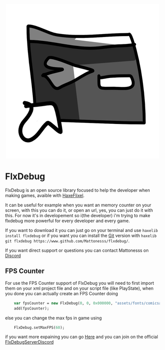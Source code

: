 <p align="center">
    <img src="./terminalIcon.png" width="500" alt="Terminal Logo."/> 
</p>

# FlxDebug

FlxDebug is an open source library focused to help the developer when making games, avaible with [HaxeFlixel](https://haxeflixel.com).

It can be useful for example when you want an memory counter on your screen, with this you can do it, or open an url, yes, you can just do it with this.
For now it's in developement so i(the developer) i'm trying to make flxdebug more powerful for every developer and every game.

If you want to download it you can just go on your terminal and use `haxelib install flxdebug` or if you want you can install the [Git](https://git-scm.com/downloads) version with `haxelib git flxdebug https://www.github.com/Mattonesss/flxdebug/`.

If you want direct support or questions you can contact Mattonesss on [Discord](https://discord.com/users/1165240636992135231)

## FPS Counter

For use the FPS Counter support of FlxDebug you will need to first import them on your xml project file and on your script file (like PlayState), when you done you can actually create an FPS Counter doing
```haxe
    var fpsCounter = new FlxDebug(0, 0, 0x000000, "assets/fonts/comicsans.ttf");
    add(fpsCounter);
```
else you can change the max fps in game using
```haxe
    FlxDebug.setMaxFPS(60);
```
if you want more expaining you can go [Here](docs/USING_FLXDEBUG.md) and you can join on the official [FlxDebugServerDiscord](https://discord.gg/PUXefWWgJy)